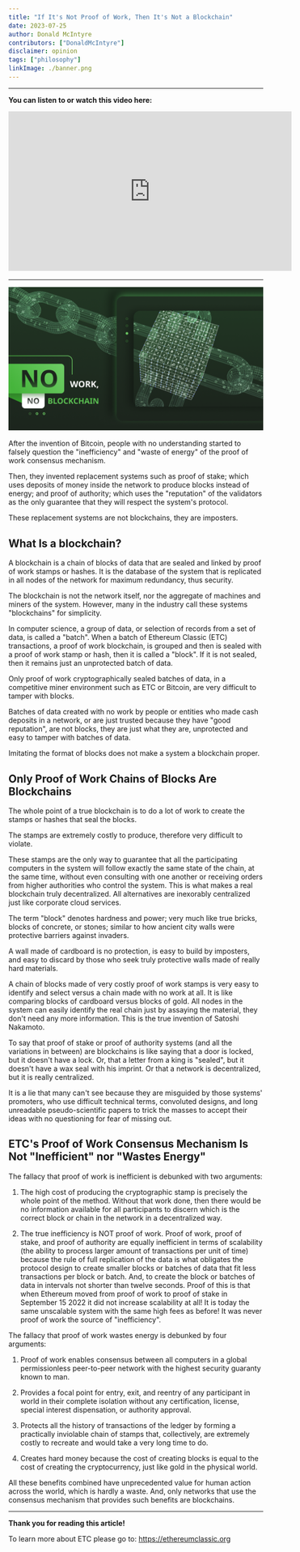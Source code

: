 ```yaml
---
title: "If It's Not Proof of Work, Then It's Not a Blockchain"
date: 2023-07-25
author: Donald McIntyre
contributors: ["DonaldMcIntyre"]
disclaimer: opinion
tags: ["philosophy"]
linkImage: ./banner.png
---
```


---
**You can listen to or watch this video here:**

<iframe width="560" height="315" src="https://www.youtube.com/embed/ETM6yO39wvk" title="YouTube video player" frameborder="0" allow="accelerometer; autoplay; clipboard-write; encrypted-media; gyroscope; picture-in-picture; web-share" allowfullscreen></iframe>

---

![](./banner.png)

After the invention of Bitcoin, people with no understanding started to falsely question the "inefficiency" and "waste of energy" of the proof of work consensus mechanism. 

Then, they invented replacement systems such as proof of stake; which uses deposits of money inside the network to produce blocks instead of energy; and proof of authority; which uses the "reputation" of the validators as the only guarantee that they will respect the system's protocol.

These replacement systems are not blockchains, they are imposters.

## What Is a blockchain?

A blockchain is a chain of blocks of data that are sealed and linked by proof of work stamps or hashes. It is the database of the system that is replicated in all nodes of the network for maximum redundancy, thus security. 

The blockchain is not the network itself, nor the aggregate of machines and miners of the system. However, many in the industry call these systems "blockchains" for simplicity.

In computer science, a group of data, or selection of records from a set of data, is called a "batch". When a batch of Ethereum Classic (ETC) transactions, a proof of work blockchain, is grouped and then is sealed with a proof of work stamp or hash, then it is called a "block". If it is not sealed, then it remains just an unprotected batch of data.

Only proof of work cryptographically sealed batches of data, in a competitive miner environment such as ETC or Bitcoin, are very difficult to tamper with blocks.

Batches of data created with no work by people or entities who made cash deposits in a network, or are just trusted because they have "good reputation", are not blocks, they are just what they are, unprotected and easy to tamper with batches of data. 

Imitating the format of blocks does not make a system a blockchain proper.

## Only Proof of Work Chains of Blocks Are Blockchains

The whole point of a true blockchain is to do a lot of work to create the stamps or hashes that seal the blocks.

The stamps are extremely costly to produce, therefore very difficult to violate.

These stamps are the only way to guarantee that all the participating computers in the system will follow exactly the same state of the chain, at the same time, without even consulting with one another or receiving orders from higher authorities who control the system. This is what makes a real blockchain truly decentralized. All alternatives are inexorably centralized just like corporate cloud services.

The term "block" denotes hardness and power; very much like true bricks, blocks of concrete, or stones; similar to how ancient city walls were protective barriers against invaders.

A wall made of cardboard is no protection, is easy to build by imposters, and easy to discard by those who seek truly protective walls made of really hard materials.

A chain of blocks made of very costly proof of work stamps is very easy to identify and select versus a chain made with no work at all. It is like comparing blocks of cardboard versus blocks of gold. All nodes in the system can easily identify the real chain just by assaying the material, they don't need any more information. This is the true invention of Satoshi Nakamoto.

To say that proof of stake or proof of authority systems (and all the variations in between) are blockchains is like saying that a door is locked, but it doesn't have a lock. Or, that a letter from a king is "sealed", but it doesn't have a wax seal with his imprint. Or that a network is decentralized, but it is really centralized.

It is a lie that many can't see because they are misguided by those systems' promoters, who use difficult technical terms, convoluted designs, and long unreadable pseudo-scientific papers to trick the masses to accept their ideas with no questioning for fear of missing out.

## ETC's Proof of Work Consensus Mechanism Is Not "Inefficient" nor "Wastes Energy"

The fallacy that proof of work is inefficient is debunked with two arguments:

1. The high cost of producing the cryptographic stamp is precisely the whole point of the method. Without that work done, then there would be no information available for all participants to discern which is the correct block or chain in the network in a decentralized way.

2. The true inefficiency is NOT proof of work. Proof of work, proof of stake, and proof of authority are equally inefficient in terms of scalability (the ability to process larger amount of transactions per unit of time) because the rule of full replication of the data is what obligates the protocol design to create smaller blocks or batches of data that fit less transactions per block or batch. And, to create the block or batches of data in intervals not shorter than twelve seconds. Proof of this is that when Ethereum moved from proof of work to proof of stake in September 15 2022 it did not increase scalability at all! It is today the same unscalable system with the same high fees as before! It was never proof of work the source of "inefficiency".

The fallacy that proof of work wastes energy is debunked by four arguments:

1. Proof of work enables consensus between all computers in a global permissionless peer-to-peer network with the highest security guaranty known to man.

2. Provides a focal point for entry, exit, and reentry of any participant in world in their complete isolation without any certification, license, special interest dispensation, or authority approval. 

3. Protects all the history of transactions of the ledger by forming a practically inviolable chain of stamps that, collectively, are extremely costly to recreate and would take a very long time to do.

4. Creates hard money because the cost of creating blocks is equal to the cost of creating the cryptocurrency, just like gold in the physical world.

All these benefits combined have unprecedented value for human action across the world, which is hardly a waste. And, only networks that use the consensus mechanism that provides such benefits are blockchains.

---

**Thank you for reading this article!**

To learn more about ETC please go to: https://ethereumclassic.org
